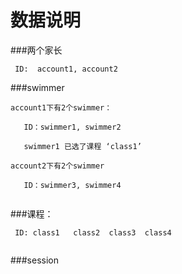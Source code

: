 数据说明
========


###两个家长 
 ```
  ID:  account1, account2
 
 ```

###swimmer
 ```
account1下有2个swimmer： 

    ID：swimmer1, swimmer2
    
    swimmer1 已选了课程 ‘class1’
 
account2下有2个swimmer

    ID：swimmer3, swimmer4
    
 ```   
    
###课程： 
```
 ID: class1   class2  class3  class4
    
```

###session

